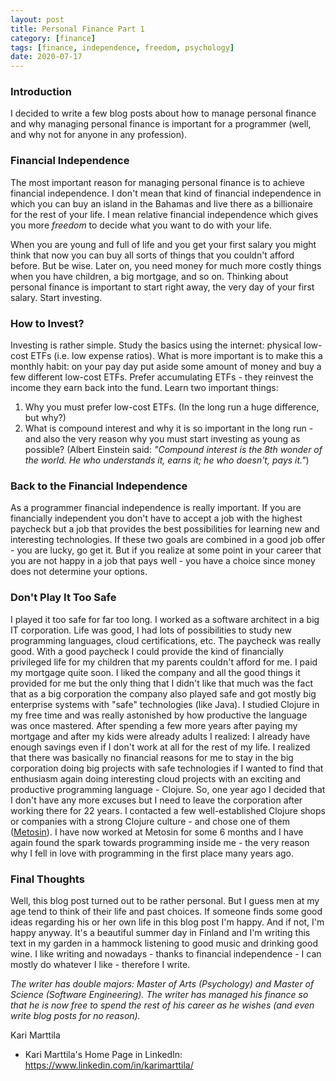 ```yaml
---
layout: post
title: Personal Finance Part 1
category: [finance]
tags: [finance, independence, freedom, psychology]
date: 2020-07-17
---
```


### Introduction

I decided to write a few blog posts about how to manage personal finance and why managing personal finance is important for a programmer (well, and why not for anyone in any profession).

### Financial Independence

The most important reason for managing personal finance is to achieve financial independence. I don't mean that kind of financial independence in which you can buy an island in the Bahamas and live there as a billionaire for the rest of your life. I mean relative financial independence which gives you more *freedom* to decide what you want to do with your life.

When you are young and full of life and you get your first salary you might think that now you can buy all sorts of things that you couldn't afford before. But be wise. Later on, you need money for much more costly things when you have children, a big mortgage, and so on. Thinking about personal finance is important to start right away, the very day of your first salary. Start investing.

### How to Invest?

Investing is rather simple. Study the basics using the internet: physical low-cost ETFs (i.e. low expense ratios). What is more important is to make this a monthly habit: on your pay day put aside some amount of money and buy a few different low-cost ETFs. Prefer accumulating ETFs - they reinvest the income they earn back into the fund. Learn two important things:
1. Why you must prefer low-cost ETFs. (In the long run a huge difference, but why?)
2. What is compound interest and why it is so important in the long run - and also the very reason why you must start investing as young as possible? (Albert Einstein said: *"Compound interest is the 8th wonder of the world. He who understands it, earns it; he who doesn't, pays it."*)

### Back to the Financial Independence

As a programmer financial independence is really important. If you are financially independent you don't have to accept a job with the highest paycheck but a job that provides the best possibilities for learning new and interesting technologies. If these two goals are combined in a good job offer - you are lucky, go get it. But if you realize at some point in your career that you are not happy in a job that pays well - you have a choice since money does not determine your options.

### Don't Play It Too Safe

I played it too safe for far too long. I worked as a software architect in a big IT corporation. Life was good, I had lots of possibilities to study new programming languages, cloud certifications, etc. The paycheck was really good. With a good paycheck I could provide the kind of financially privileged life for my children that my parents couldn't afford for me. I paid my mortgage quite soon. I liked the company and all the good things it provided for me but the only thing that I didn't like that much was the fact that as a big corporation the company also played safe and got mostly big enterprise systems with "safe" technologies (like Java). I studied Clojure in my free time and was really astonished by how productive the language was once mastered. After spending a few more years after paying my mortgage and after my kids were already adults I realized: I already have enough savings even if I don't work at all for the rest of my life. I realized that there was basically no financial reasons for me to stay in the big corporation doing big projects with safe technologies if I wanted to find that enthusiasm again doing interesting cloud projects with an exciting and productive programming language - Clojure. So, one year ago I decided that I don't have any more excuses but I need to leave the corporation after working there for 22 years. I contacted a few well-established Clojure shops or companies with a strong Clojure culture - and chose one of them ([Metosin](www.metosin.fi)). I have now worked at Metosin for some 6 months and I have again found the spark towards programming inside me - the very reason why I fell in love with programming in the first place many years ago.

### Final Thoughts

Well, this blog post turned out to be rather personal. But I guess men at my age tend to think of their life and past choices. If someone finds some good ideas regarding his or her own life in this blog post I'm happy. And if not, I'm happy anyway. It's a beautiful summer day in Finland and I'm writing this text in my garden in a hammock listening to good music and drinking good wine. I like writing and nowadays - thanks to financial independence - I can mostly do whatever I like - therefore I write.


*The writer has double majors: Master of Arts (Psychology) and Master of Science (Software Engineering). The writer has managed his finance so that he is now free to spend the rest of his career as he wishes (and even write blog posts for no reason).*

Kari Marttila

* Kari Marttila's Home Page in LinkedIn: <https://www.linkedin.com/in/karimarttila/>
